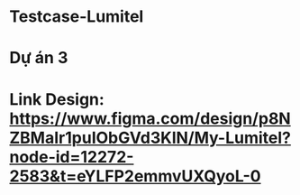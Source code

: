 # Testcase-Lumitel
# Dự án 3
# Link Design: https://www.figma.com/design/p8NZBMaIr1puIObGVd3KlN/My-Lumitel?node-id=12272-2583&t=eYLFP2emmvUXQyoL-0
